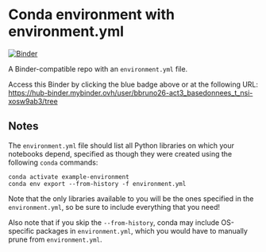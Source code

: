 # Conda environment with environment.yml

[![Binder](http://mybinder.org/badge_logo.svg)](http://mybinder.org/v2/gh/binder-examples/conda_environment/master?filepath=index.ipynb)

A Binder-compatible repo with an `environment.yml` file.

Access this Binder by clicking the blue badge above or at the following URL:
https://hub-binder.mybinder.ovh/user/bbruno26-act3_basedonnees_t_nsi-xosw9ab3/tree


## Notes
The `environment.yml` file should list all Python libraries on which your notebooks
depend, specified as though they were created using the following `conda` commands:

```
conda activate example-environment
conda env export --from-history -f environment.yml
```

Note that the only libraries available to you will be the ones specified in
the `environment.yml`, so be sure to include everything that you need! 

Also note that if you skip the `--from-history`, conda may include OS-specific
packages in `environment.yml`, which you would have to manually prune from
`environment.yml`.  
